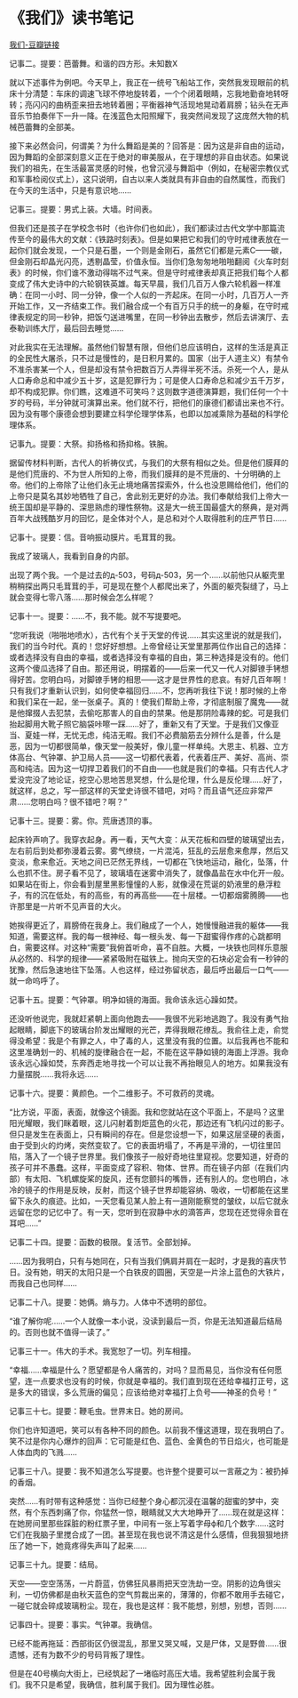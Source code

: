 # 《我们》读书笔记
[我们-豆瓣链接](https://book.douban.com/subject/1466764/)

记事二。提要：芭蕾舞。和谐的四方形。未知数X

就以下述事件为例吧。今天早上，我正在一统号飞船站工作，突然我发现眼前的机床十分清楚：车床的调速飞球不停地旋转着，一个个闭着眼睛，忘我地勤奋地转呀转；亮闪闪的曲柄歪来扭去地转着圈；平衡器神气活现地晃动着肩膀；钻头在无声音乐节拍奏伴下一升一降。在浅蓝色太阳照耀下，我突然间发现了这庞然大物的机械芭蕾舞的全部美。

接下来必然会问，何谓美？为什么舞蹈是美的？回答是：因为这是非自由的运动，因为舞蹈的全部深刻意义正在于绝对的审美服从，在于理想的非自由状态。如果说我们的祖先，在生活最富灵感的时候，也曾沉浸与舞蹈中（例如，在秘密宗教仪式和军事检阅仪式上），这只说明，自古以来人类就具有非自由的自然属性，而我们在今天的生活中，只是有意识地……

记事三。提要：男式上装。大墙。时间表。

但我们还是孩子在学校念书时（也许你们也如此），我们都读过古代文学中那篇流传至今的最伟大的文献：《铁路时刻表》。但是如果把它和我们的守时戒律表放在一起你们就会发现，一个只是石墨，一个则是金刚石，虽然它们都是元素C——碳，但金刚石却晶光闪亮，透剔晶莹，价值永恒。当你们急匆匆地啪啪翻阅《火车时刻表》的时候，你们谁不激动得喘不过气来。但是守时戒律表却真正把我们每个人都变成了伟大史诗中的六轮钢铁英雄。每天早晨，我们几百万人像六轮机器一样准确：在同一小时、同一分钟，像一个人似的一齐起床。在同一小时，几百万人一齐开始工作，又一齐结束工作。我们融合成一个有百万只手的统一的身躯，在守时戒律表规定的同一秒钟，把饭勺送进嘴里，在同一秒钟出去散步，然后去讲演厅、去泰勒训练大厅，最后回去睡觉……

对此我实在无法理解。虽然他们智慧有限，但他们总应该明白，这样的生活是真正的全民性大屠杀，只不过是慢性的，是日积月累的。国家（出于人道主义）有禁令不准杀害某一个人，但是却没有禁令把数百万人弄得半死不活。杀死一个人，是从人口寿命总和中减少五十岁，这是犯罪行为；可是使人口寿命总和减少五千万岁，却不构成犯罪。你们瞧，这难道不可笑吗？这则数字道德演算题，我们任何一个十岁的号码，半分钟就可演算出来。他们就不行，把他们的康德们都请出来也不行。因为没有哪个康德会想到要建立科学伦理学体系，也即以加减乘除为基础的科学伦理体系。

记事九。提要：大祭。抑扬格和扬抑格。铁腕。

据留传材料判断，古代人的祈祷仪式，与我们的大祭有相似之处。但是他们膜拜的是他们荒唐的、不为世人所知的上帝，而我们膜拜的是不荒唐的、十分明确的上帝。他们的上帝除了让他们永无止境地痛苦探索外，什么也没恩赐给他们，他们的上帝只是莫名其妙地牺牲了自己，舍此别无更好的办法。我们奉献给我们上帝大一统王国却是平静的、深思熟虑的理性祭物。这是大一统王国最盛大的祭典，是对两百年大战残酷岁月的回忆，是全体对个人，是总和对个人取得胜利的庄严节日……

记事十。提要：信。音响振动膜片。毛茸茸的我。

我成了玻璃人，我看到自身的内部。

出现了两个我。一个是过去的д-503，号码д-503，另一个……以前他只从躯壳里稍稍探出两只毛茸茸的手，可是现在整个人都爬出来了，外面的躯壳裂缝了，马上就会变得七零八落……那时候会怎么样呢？

记事十一。提要：……不，我不能。就不写提要吧。

“您听我说（啪啪地喷水），古代有个关于天堂的传说……其实这里说的就是我们，我们的当今时代。真的！您好好想想。上帝曾经让天堂里那两位作出自己的选择：或者选择没有自由的幸福，或者选择没有幸福的自由，第三种选择是没有的。他们这两个傻瓜选择了自由。那还用说，明摆着的——后来一代又一代人对脚镣手铐想得好苦。您明白吗，对脚镣手铐的相思——这才是世界性的悲哀。有好几百年啊！只有我们才重新认识到，如何使幸福回归……不，您再听我往下说！那时候的上帝和我们呆在一起，坐一张桌子。真的！使我们帮助上帝，才彻底制服了魔鬼——就是他撺掇人去犯禁，去偷吃那害人的自由的禁果。他是那阴险毒辣的蛇。可是我们抬起脚用大靴子照它脑袋咔嚓一踩……好了，重新又有了天堂。于是我们又像亚当、夏娃一样，无忧无虑，纯洁无暇。我们不必费脑筋去分辨什么是善，什么是恶，因为一切都很简单，像天堂一般美好，像儿童一样单纯。大恩主、机器、立方体高台、气钟罩、护卫局人员——这一切都代表着，代表着庄严、美好、高尚、崇高和纯洁。因为这一切捍卫着我们的不自由——也就是我们的幸福。只有古代人才爱没完没了地论证，挖空心思地苦思冥想，什么是伦理，什么是反伦理……好了，就这样，总之，写一部这样的天堂史诗很不错吧，对吗？而且语气还应非常严肃……您明白吗？很不错吧？啊？”

记事十三。提要：雾。你。荒唐透顶的事。

起床铃声响了。我穿衣起身。再一看，天气大变：从天花板和四壁的玻璃望出去，左右前后到处都弥漫着云雾。雾气缭绕，一片混沌，狂乱的云层愈来愈厚，然后又变淡，愈来愈近。天地之间已茫然无界线，一切都在飞快地运动，融化，坠落，什么也抓不住。房子看不见了，玻璃墙在迷雾中消失了，就像晶盐在水中化开一般。如果站在街上，你会看到屋里黑影憧憧的人影，就像浸在荒诞的奶液里的悬浮粒子，有的沉在低处，有的高些，有的再高些——在十层楼。一切都烟雾腾腾——也许那里是一片听不见声音的大火。

她挨得更近了，肩膀倚在我身上。我们融成了一个人，她慢慢融进我的躯体——我知道，需要这样。我的每一根神经、每一根头发、每一下甜蜜得作疼的心跳都明白，需要这样。对这种“需要”我俯首听命，喜不自胜。大概，一块铁也同样乐意服从必然的、科学的规律——紧紧吸附在磁铁上。抛向天空的石块必定会有一秒钟的犹豫，然后急速地往下坠落。人也这样，经过弥留状态，最后呼出最后一口气——就一命呜呼了。

记事十五。提要：气钟罩。明净如镜的海面。我命该永远心躁如焚。

还没听他说完，我就赶紧朝上面向他跑去——我很不光彩地逃跑了。我没有勇气抬起眼睛，脚底下的玻璃台阶发出耀眼的光芒，弄得我眼花缭乱。我俞往上走，俞觉得没希望：我是个有罪之人，中了毒的人，这里没有我的位置。以后我再也不能和这里准确划一的、机械的旋律融合在一起，不能在这平静如镜的海面上浮游。我命该永远心躁如焚，东奔西走地寻找一个可以让我不再抬眼见人的地方。如果我没有力量摆脱……我将永远……

记事十六。提要：黄颜色。一个二维影子。不可救药的灵魂。

“比方说，平面，表面，就像这个镜面。我和您就站在这个平面上，不是吗？这里阳光耀眼，我们眯着眼，这儿闪射着割炬蓝色的火花，那边还有飞机闪过的影子。但只是发生在表面上，只有瞬间的存在。但是您设想一下，如果这层坚硬的表面，由于受到火的灼烤，突然变软了。它的表面坍塌了，不再是平滑的，一切往里凹陷，落入了一个镜子世界里。我们像孩子一般好奇地往里窥视。您要知道，好奇的孩子可并不愚蠢。这样，平面变成了容积、物体、世界。而在镜子内部（在我们内部）有太阳、飞机螺旋桨的旋风，还有您颤抖的嘴唇，还有别人的。您也明白，冰冷的镜子的作用是反映，反射，而这个镜子世界却能容纳、吸收，一切都能在这里留下永久的痕迹。比如，一天您看见某人脸上有一道刚能察觉的皱纹，以后它就永远留在您的记忆中了。有一天，您听到在寂静中水的滴答声，您现在还觉得余音在耳吧……”

记事二十四。提要：函数的极限。复活节。全部划掉。

……因为我明白，只有与她同在，只有当我们俩肩并肩在一起时，才是我的喜庆节日。没有她，明天的太阳只是一个白铁皮的圆圈，天空是一片涂上蓝色的大铁片，而我自己也同样……

记事二十八。提要：她俩。熵与力。人体中不透明的部位。

“谁了解你呢……一个人就像一本小说，没读到最后一页，你是无法知道最后结局的。否则也就不值得一读了。”

记事三十一。伟大的手术。我宽恕了一切。列车相撞。

“幸福……幸福是什么？愿望都是令人痛苦的，对吗？显而易见，当你没有任何愿望，连一点要求也没有的时候，你就是幸福的。我们直到现在还给幸福打正号，这是多大的错误，多么荒唐的偏见；应该给绝对幸福打上负号——神圣的负号！”

记事三十七。提要：鞭毛虫。世界末日。她的房间。

你们也许知道吧，笑可以有各种不同的颜色。以前我不懂这道理，现在我明白了。笑不过是你内心爆炸的回声：它可能是红色、蓝色、金黄色的节日焰火，也可能是人体血肉的飞溅……

记事三十八。提要：我不知道怎么写提要。也许整个提要可以一言蔽之为：被扔掉的香烟。

突然……有时带有这种感觉：当你已经整个身心都沉浸在温馨的甜蜜的梦中，突然，有个东西刺痛了你，你猛然一惊，眼睛就又大大地睁开了……现在就是这样：在她房间里那些踩脏的粉红票子里，中间有一张上写着字母ф和几个数字……这时它们在我脑子里搅合成了一团。甚至现在我也说不清这是什么感情，但我狠狠地挤压了她一下，她竟疼得失声叫了起来……

记事三十九。提要：结局。

天空——空空荡荡，一片蔚蓝，仿佛狂风暴雨把天空洗劫一空。阴影的边角很尖利，一切仿佛都是由秋天蓝色的空气剪裁出来的，薄薄的，你都不敢用手去碰它，一碰它就会碎成玻璃粉尘。现在，我也是这样：我不能想，别想，别想，否则……

记事四十。提要：事实。气钟罩。我确信。

已经不能再拖延：西部街区仍很混乱，那里又哭又喊，又是尸体，又是野兽……很遗憾，还有为数不少的号码背叛了理性。

但是在40号横向大街上，已经筑起了一堵临时高压大墙。我希望胜利会属于我们。我不只是希望，我确信，胜利属于我们。因为理性必胜。